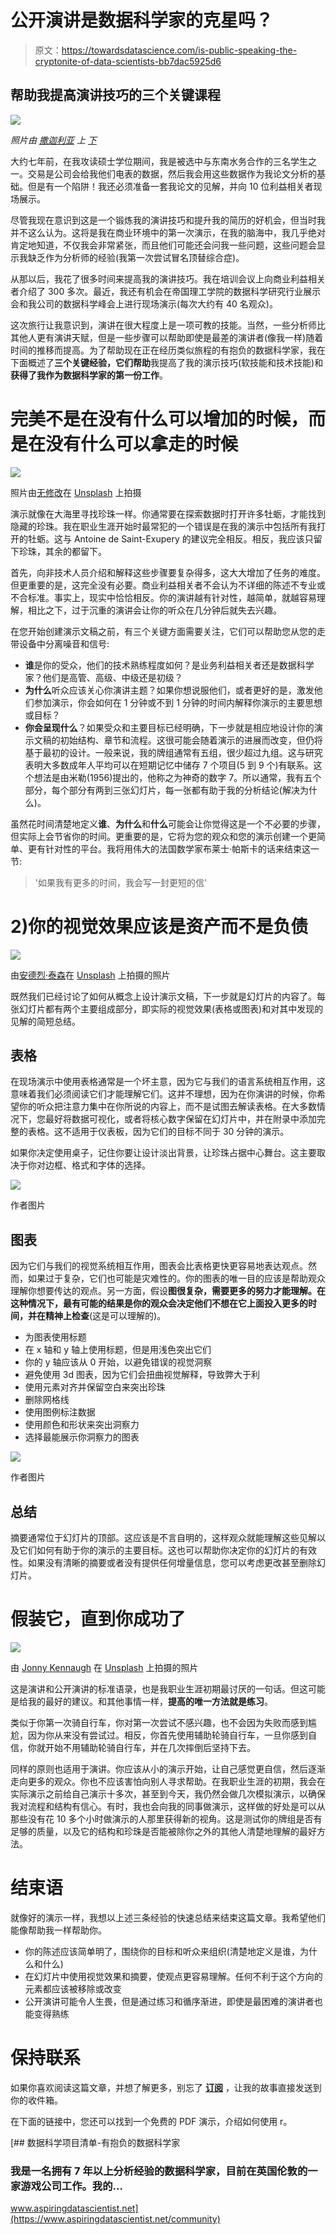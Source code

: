 # 公开演讲是数据科学家的克星吗？

> 原文：<https://towardsdatascience.com/is-public-speaking-the-cryptonite-of-data-scientists-bb7dac5925d6>

## 帮助我提高演讲技巧的三个关键课程

![](img/80a7cf8a3a23e3739e310ef6c0ccf533.png)

*照片由* [*撒迦利亚*](https://unsplash.com/@amusementcentral_?utm_source=unsplash&utm_medium=referral&utm_content=creditCopyText) *上* [*下*](https://unsplash.com/s/photos/superman?utm_source=unsplash&utm_medium=referral&utm_content=creditCopyText)

大约七年前，在我攻读硕士学位期间，我是被选中与东南水务合作的三名学生之一。交易是公司会给我他们电表的数据，然后我会用这些数据作为我论文分析的基础。但是有一个陷阱！我还必须准备一套我论文的见解，并向 10 位利益相关者现场展示。

尽管我现在意识到这是一个锻炼我的演讲技巧和提升我的简历的好机会，但当时我并不这么认为。这将是我在商业环境中的第一次演示，在我的脑海中，我几乎绝对肯定地知道，不仅我会非常紧张，而且他们可能还会问我一些问题，这些问题会显示我缺乏作为分析师的经验(我第一次尝试冒名顶替综合症)。

从那以后，我花了很多时间来提高我的演讲技巧。我在培训会议上向商业利益相关者介绍了 300 多次。最近，我还有机会在帝国理工学院的数据科学研究行业展示会和我公司的数据科学峰会上进行现场演示(每次大约有 40 名观众)。

这次旅行让我意识到，演讲在很大程度上是一项可教的技能。当然，一些分析师比其他人更有演讲天赋，但是一些步骤可以帮助即使是最差的演讲者(像我一样)随着时间的推移而提高。为了帮助现在正在经历类似旅程的有抱负的数据科学家，我在下面概述了**三个关键经验，它们帮助**我提高了我的演示技巧(软技能和技术技能)和**获得了我作为数据科学家的第一份工作**。

# 完美不是在没有什么可以增加的时候，而是在没有什么可以拿走的时候

![](img/b352aeee4b7e443fd8edd95ab93f2140.png)

照片由[无修改](https://unsplash.com/@norevisions?utm_source=unsplash&utm_medium=referral&utm_content=creditCopyText)在 [Unsplash](https://unsplash.com/s/photos/clean?utm_source=unsplash&utm_medium=referral&utm_content=creditCopyText) 上拍摄

演示就像在大海里寻找珍珠一样。你通常要在探索数据时打开许多牡蛎，才能找到隐藏的珍珠。我在职业生涯开始时最常犯的一个错误是在我的演示中包括所有我打开的牡蛎。这与 Antoine de Saint-Exupery 的建议完全相反。相反，我应该只留下珍珠，其余的都留下。

首先，向非技术人员介绍和解释这些步骤要复杂得多，这大大增加了任务的难度。但更重要的是，这完全没有必要。商业利益相关者不会认为不详细的陈述不专业或不合标准。事实上，现实中恰恰相反。你的演讲越有针对性，越简单，就越容易理解，相比之下，过于沉重的演讲会让你的听众在几分钟后就失去兴趣。

在您开始创建演示文稿之前，有三个关键方面需要关注，它们可以帮助您从您的走带设备中分离噪音和信号:

*   **谁**是你的受众，他们的技术熟练程度如何？是业务利益相关者还是数据科学家？他们是高管、高级、中级还是初级？
*   **为什么**听众应该关心你演讲主题？如果你想说服他们，或者更好的是，激发他们参加演示，你会如何在 1 分钟或不到 1 分钟的时间内解释你演示的主要思想或目标？
*   **你会呈现什么**？如果受众和主要目标已经明确，下一步就是相应地设计你的演示文稿的初始结构、章节和流程。这很可能会随着演示的进展而改变，但仍将基于最初的设计。一般来说，我的牌组通常有五组，很少超过九组。这与研究表明大多数成年人平均可以在短期记忆中储存 7 个项目(5 到 9 个)有联系。这个想法是由米勒(1956)提出的，他称之为神奇的数字 7。所以通常，我有五个部分，每个部分有两到三张幻灯片，每一张都有助于我的分析结论(解决为什么)。

虽然花时间清楚地定义**谁**、**为什么**和**什么**可能会让你觉得这是一个不必要的步骤，但实际上会节省你的时间。更重要的是，它将为您的观众和您的演示创建一个更简单、更有针对性的平台。我将用伟大的法国数学家布莱士·帕斯卡的话来结束这一节:

> '如果我有更多的时间，我会写一封更短的信'

# **2)你的视觉效果应该是资产而不是负债**

![](img/8e6153aa700691e7761e3ae5bdc089e1.png)

由[安德烈·泰森](https://unsplash.com/@andretaissin?utm_source=unsplash&utm_medium=referral&utm_content=creditCopyText)在 [Unsplash](https://unsplash.com/s/photos/order?utm_source=unsplash&utm_medium=referral&utm_content=creditCopyText) 上拍摄的照片

既然我们已经讨论了如何从概念上设计演示文稿，下一步就是幻灯片的内容了。每张幻灯片都有两个主要组成部分，即实际的视觉效果(表格或图表)和对其中发现的见解的简短总结。

## **表格**

在现场演示中使用表格通常是一个坏主意，因为它与我们的语言系统相互作用，这意味着我们必须阅读它们才能理解它们。这并不理想，因为在你演讲的时候，你希望你的听众把注意力集中在你所说的内容上，而不是试图去解读表格。在大多数情况下，您最好将数据可视化，或者将核心数字保留在幻灯片中，并在附录中添加完整的表格。这不适用于仪表板，因为它们的目标不同于 30 分钟的演示。

如果你决定使用桌子，记住你要让设计淡出背景，让珍珠占据中心舞台。这主要取决于你对边框、格式和字体的选择。

![](img/4c8a415a7092f7f1f1bd1c6974cc31a5.png)

作者图片

## **图表**

因为它们与我们的视觉系统相互作用，图表会比表格更快更容易地表达观点。然而，如果过于复杂，它们也可能是灾难性的。你的图表的唯一目的应该是帮助观众理解你想要传达的观点。另一方面，假设**图很复杂，需要更多的努力才能理解。在这种情况下，最有可能的结果是你的观众会决定他们不想在它上面投入更多的时间，并在精神上检查**(这是可以理解的)。

*   为图表使用标题
*   在 x 轴和 y 轴上使用标题，但是用浅色突出它们
*   你的 y 轴应该从 0 开始，以避免错误的视觉洞察
*   避免使用 3d 图表，因为它们会扭曲视觉解释，导致弊大于利
*   使用元素对齐并保留空白来突出珍珠
*   删除网格线
*   使用图例标注数据
*   使用颜色和形状来突出洞察力
*   选择最能展示你洞察力的图表

![](img/f7f916f2f31fc3eea057e4a3c3a0803a.png)

作者图片

## **总结**

摘要通常位于幻灯片的顶部。这应该是不言自明的，这样观众就能理解这些见解以及它们如何有助于你的演示的主要目标。这也可以帮助你决定你的幻灯片的有效性。如果没有清晰的摘要或者没有提供任何增量信息，您可以考虑更改甚至删除幻灯片。

# 假装它，直到你成功了

![](img/08cfa3c2572c6c30556ab865d4b4c252.png)

由 [Jonny Kennaugh](https://unsplash.com/@jonny_k?utm_source=unsplash&utm_medium=referral&utm_content=creditCopyText) 在 [Unsplash](https://unsplash.com/s/photos/bike?utm_source=unsplash&utm_medium=referral&utm_content=creditCopyText) 上拍摄的照片

这是演讲和公开演讲的标准语录，也是我职业生涯初期最讨厌的一句话。但这可能是给我的最好的建议。和其他事情一样，**提高的唯一方法就是练习**。

类似于你第一次骑自行车，你对第一次尝试不感兴趣，也不会因为失败而感到尴尬，因为你从来没有尝试过。相反，你首先使用辅助轮骑自行车，一旦你感到自信，你就开始不用辅助轮骑自行车，并在几次摔倒后坚持下去。

同样的原则也适用于演讲。你应该从小的演示开始，让自己感觉更自信，然后逐渐走向更多的观众。你也不应该害怕向别人寻求帮助。在我职业生涯的初期，我会在实际演示之前给自己演示十多次，甚至到今天，我仍然会做几次模拟演示，以确保我对流程和结构有信心。有时，我也会向我的同事做演示，这样做的好处是可以从那些没有花 10 多个小时做演示的人那里获得新的视角。这是测试你的牌组是否有足够的质量，以及它的结构和珍珠是否能被除你之外的其他人清楚地理解的最好方法。

# 结束语

就像好的演示一样，我想以上述三条经验的快速总结来结束这篇文章。我希望他们能像帮助我一样帮助你。

*   你的陈述应该简单明了，围绕你的目标和听众来组织(清楚地定义是谁，为什么和什么)
*   在幻灯片中使用视觉效果和摘要，使观点更容易理解。任何不利于这个方向的元素都应该被移除或改变
*   公开演讲可能令人生畏，但是通过练习和循序渐进，即使是最困难的演讲者也能变得熟练

# 保持联系

如果你喜欢阅读这篇文章，并想了解更多，别忘了 [**订阅**](https://medium.com/@alex.vamvakaris.ds/subscribe) ，让我的故事直接发送到你的收件箱。

在下面的链接中，您还可以找到一个免费的 PDF 演示，介绍如何使用 r。

[](https://www.aspiringdatascientist.net/community) [## 数据科学项目清单-有抱负的数据科学家

### 我是一名拥有 7 年以上分析经验的数据科学家，目前在英国伦敦的一家游戏公司工作。我的…

www.aspiringdatascientist.net](https://www.aspiringdatascientist.net/community)